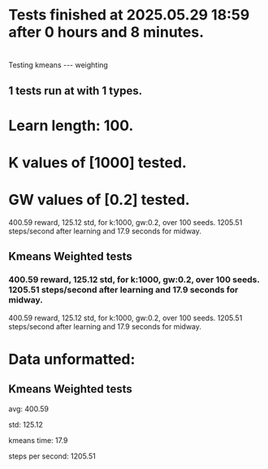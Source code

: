 # Tests finished at 2025.05.29 18:59 after 0 hours and 8 minutes.
# 
Testing kmeans --- weighting
## 1 tests run at with 1 types.
# Learn length: 100.
# K values of [1000] tested.
# GW values of [0.2] tested.

400.59 reward, 125.12 std, for k:1000, gw:0.2, over 100 seeds.  1205.51 steps/second after learning and 17.9 seconds for midway.


## Kmeans Weighted tests
### 400.59 reward, 125.12 std, for k:1000, gw:0.2, over 100 seeds.  1205.51 steps/second after learning and 17.9 seconds for midway.

400.59 reward, 125.12 std, for k:1000, gw:0.2, over 100 seeds.  1205.51 steps/second after learning and 17.9 seconds for midway.


# Data unformatted:



## Kmeans Weighted tests
avg:
400.59

std:
125.12

kmeans time:
17.9

steps per second:
1205.51
